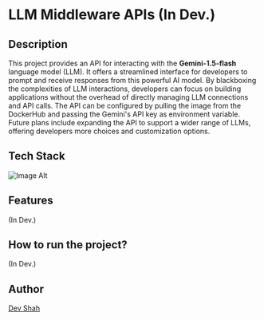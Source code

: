 # LLM Middleware APIs (In Dev.)

## Description

This project provides an API for interacting with the **Gemini-1.5-flash** language model (LLM). It offers a streamlined interface for developers to prompt and receive responses from this powerful AI model. By blackboxing the complexities of LLM interactions, developers can focus on building applications without the overhead of directly managing LLM connections and API calls. The API can be configured by pulling the image from the DockerHub and passing the Gemini's API key as environment variable. Future plans include expanding the API to support a wider range of LLMs, offering developers more choices and customization options.

<!--
### Video Explanation

[![Video Explanation YouTube Link](https://img.youtube.com/vi/t93d8ieZn0Q/0.jpg)](https://www.youtube.com/embed/t93d8ieZn0Q)
-->

## Tech Stack

![Image Alt](https://skillicons.dev/icons?i=nodejs,express,docker)

## Features

(In Dev.)

## How to run the project?

(In Dev.)

## Author

[Dev Shah](https://github.com/busycaesar)
